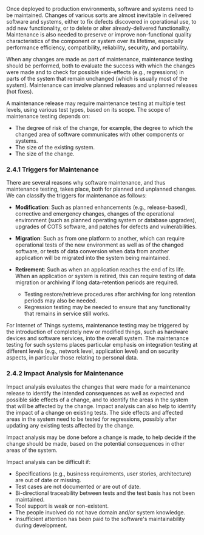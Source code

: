 Once deployed to production environments, software and systems need to be maintained. Changes of various sorts are almost inevitable in delivered software and systems, either to fix defects discovered in operational use, to add new functionality, or to delete or alter already-delivered functionality. Maintenance is also needed to preserve or improve non-functional quality characteristics of the component or system over its lifetime, especially performance efficiency, compatibility, reliability, security, and portability.

When any changes are made as part of maintenance, maintenance testing should be performed, both to evaluate the success with which the changes were made and to check for possible side-effects (e.g., regressions) in parts of the system that remain unchanged (which is usually most of the system). Maintenance can involve planned releases and unplanned releases (hot fixes).

A maintenance release may require maintenance testing at multiple test levels, using various test types, based on its scope. The scope of maintenance testing depends on:

- The degree of risk of the change, for example, the degree to which the changed area of software communicates with other components or systems.
- The size of the existing system.
- The size of the change.

### 2.4.1 Triggers for Maintenance

There are several reasons why software maintenance, and thus maintenance testing, takes place, both for planned and unplanned changes. We can classify the triggers for maintenance as follows:

- **Modification**: Such as planned enhancements (e.g., release-based), corrective and emergency changes, changes of the operational environment (such as planned operating system or database upgrades), upgrades of COTS software, and patches for defects and vulnerabilities.

- **Migration**: Such as from one platform to another, which can require operational tests of the new environment as well as of the changed software, or tests of data conversion when data from another application will be migrated into the system being maintained.

- **Retirement**: Such as when an application reaches the end of its life. When an application or system is retired, this can require testing of data migration or archiving if long data-retention periods are required.
    - Testing restore/retrieve procedures after archiving for long retention periods may also be needed.
    - Regression testing may be needed to ensure that any functionality that remains in service still works.

For Internet of Things systems, maintenance testing may be triggered by the introduction of completely new or modified things, such as hardware devices and software services, into the overall system. The maintenance testing for such systems places particular emphasis on integration testing at different levels (e.g., network level, application level) and on security aspects, in particular those relating to personal data.

### 2.4.2 Impact Analysis for Maintenance

Impact analysis evaluates the changes that were made for a maintenance release to identify the intended consequences as well as expected and possible side effects of a change, and to identify the areas in the system that will be affected by the change. Impact analysis can also help to identify the impact of a change on existing tests. The side effects and affected areas in the system need to be tested for regressions, possibly after updating any existing tests affected by the change.

Impact analysis may be done before a change is made, to help decide if the change should be made, based on the potential consequences in other areas of the system.

Impact analysis can be difficult if:

- Specifications (e.g., business requirements, user stories, architecture) are out of date or missing.
- Test cases are not documented or are out of date.
- Bi-directional traceability between tests and the test basis has not been maintained.
- Tool support is weak or non-existent.
- The people involved do not have domain and/or system knowledge.
- Insufficient attention has been paid to the software's maintainability during development.
